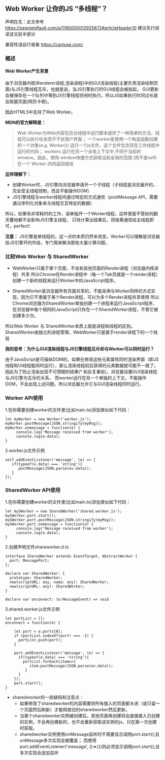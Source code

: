 ## Web Worker 让你的JS “多线程”？

声明在先：此文参考 https://segmentfault.com/a/1190000012925872#articleHeader10
建议先行阅读该文前半部分    

兼容性请自行查看 https://caniuse.com/

### 概述

#### Web Worker产生背景

由于浏览器内核(Renderer进程,渲染进程)中的GUI渲染线程(主要负责渲染绘制页面)与JS引擎线程互斥，也就是说，当JS引擎执行时GUI线程会被挂起，
GUI更新会被保存在一个队列中等到JS引擎线程空闲时执行。所以JS如果执行时间过长就会阻塞页面(网页卡顿)。    

因此HTML5中支持了Web Worker。    

**MDN的官方解释是：**

> Web Worker为Web内容在后台线程中运行脚本提供了一种简单的方法。线程可以执行任务而不干扰用户界面；
> 一个worker是使用一个构造函数创建的一个对象(e.g. Worker()) 运行一个js文件，这个文件包含将在工作线程中运行的代码；
> workers 运行在另一个全局上下文中,不同于当前的window。因此，使用 window快捷方式获取当前全局的范围 (而不是self) 在一个 Worker 内将返回错误

**这样理解下：**

- 创建Worker时，JS引擎向浏览器申请开一个子线程（子线程是浏览器开的，完全受主线程控制，而且不能操作DOM）
- JS引擎线程与worker线程间通过特定的方式通信（postMessage API，需要通过序列化对象来与线程交互特定的数据）

所以，如果有非常耗时的工作，请单独开一个Worker线程，这样里面不管如何翻天覆地都不会影响JS引擎主线程，
只待计算出结果后，将结果通信给主线程即可，perfect!

**注意：** JS引擎是单线程的，这一点的本质仍然未改变，Worker可以理解是浏览器给JS引擎开的外挂，专门用来解决那些大量计算问题。

### 比较Web Worker 与 SharedWorker

- WebWorker只属于某个页面，不会和其他页面的Render进程（浏览器内核进程）共享
所以Chrome在Render进程中（每一个Tab页就是一个render进程）创建一个新的线程来运行Worker中的JavaScript程序。

- SharedWorker是浏览器所有页面共享的，不能采用与Worker同样的方式实现，因为它不隶属于某个Render进程，可以为多个Render进程共享使用
所以Chrome浏览器为SharedWorker单独创建一个进程来运行JavaScript程序，在浏览器中每个相同的JavaScript只存在一个SharedWorker进程，不管它被创建多少次。

所以Web Worker 与 SharedWorker本质上就是进程和线程的区别。SharedWorker由独立的进程管理，WebWorker只是属于render进程下的一个线程

**我的思考：为什么GUI渲染线程与JS引擎线程互斥却与Worker可以同时运行？**

由于JavaScript是可操纵DOM的，如果在修改这些元素属性同时渲染界面（即JS线程和UI线程能同时运行），那么渲染线程前后获得的元素数据就可能不一致了。
因此为了防止渲染出现不可预期的结果(* 和反复重绘)，浏览器设置GUI渲染线程与JS引擎为互斥的关系。
而worker运行在另一个单独的上下文，不能操作DOM，不会出现上述问题，所以浏览器允许它与GUI渲染线程同时运行。

### Worker API使用

1.在你需要创建worker的文件里(比如main.ts)添加类似如下代码：

```
let myWorker = new Worker('worker.js'); 
myWorker.postMessage(JSON.stringify(myMsg)); 
myWorker.onmessage = function(e) {
     console.log('Message received from worker');
     console.log(e.data);
}
```

2.worker.js文件示例

```
self.addEventListener('message', (e) => {
   if(typeof(e.data) === 'string'){
      postMessage(JSON.parse(ev.data));
   }
});
```

### SharedWorker API使用

1.在你需要创建worker的文件里(比如main.ts)添加类似如下代码：

```
let mySWorker = new SharedWorker('shared.worker.js'); 
mySWorker.port.start();
mySWorker.port.postMessage(JSON.stringify(myMsg)); 
mySWorker.port.onmessage = function(e) {
     console.log('Message received from worker');
     console.log(e.data);
}
```

2.创建声明文件shareworker.d.ts

```
interface SharedWorker extends EventTarget, AbstractWorker {
  port: MessagePort;
};

declare var SharedWorker: {
  prototype: SharedWorker;
  new(scriptURL: any, name: any): SharedWorker;
  new(scriptURL: any): SharedWorker;
}

declare var onconnect: (e:MessageEvent) => void
```

3.shared.worker.js文件示例

```
let portList = [];
onconnect = function(e) {

    let port = e.ports[0];
    if (portList.indexOf(port) === -1) {
      portList.push(port);
    }

    port.addEventListener('message', (e) => {
      if(typeof(e.data) === 'string'){
        portList.forEach(item=>{
           item.postMessage(JSON.parse(ev.data));
         }
      }
    });
    port.start();
}
```

- sharedworker的一些缺陷和注意点：
    - 如果修改了sharedworker的内容需要将所有接入的页面都关闭（或只留一个页面然后刷新）才能释放旧的sharedworker然后更新。
    - 当某个sharedworker实例被创建后，其他页面再创建将会直接接入已创建的实例，不会再创建新的，也不会重新获取该实例的js，只在第一次创建时获取。
    - sharedworker实例使用onMessage监听时不需要显示调用port.start();且onMessage多次实现会被覆盖； 而使用port.addEventListener('message', ()=>{})则必须显示调用port.start();且多次实现会追加监听
